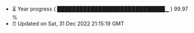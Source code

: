 - ⏳ Year progress { █████████████████████████████▁ } 99.97 %
- ⏰ Updated on Sat, 31 Dec 2022 21:15:19 GMT

